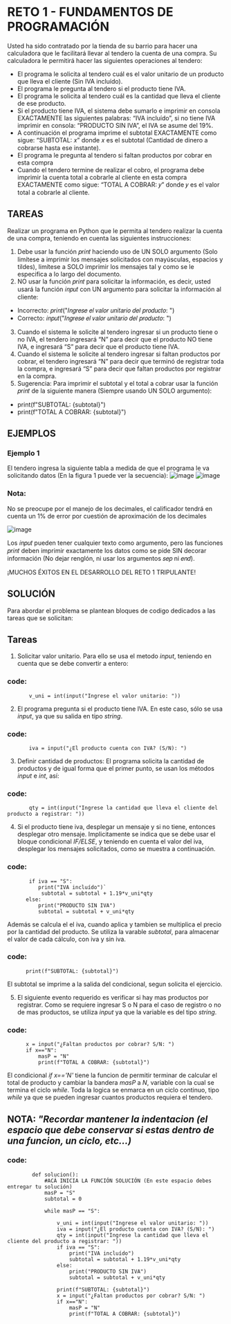
# RETO 1 - FUNDAMENTOS DE PROGRAMACIÓN
Usted ha sido contratado por la tienda de su barrio para hacer una calculadora
que le facilitará llevar al tendero la cuenta de una compra.
Su calculadora le permitirá hacer las siguientes operaciones al tendero:

- El programa le solicita al tendero cuál es el valor unitario de un producto que lleva el cliente (Sin IVA incluído).
- El programa le pregunta al tendero si el producto tiene IVA.
- El programa le solicita al tendero cuál es la cantidad que lleva el cliente de ese producto.
- Si el producto tiene IVA, el sistema debe sumarlo e imprimir en consola EXACTAMENTE las siguientes palabras: “IVA incluído”, si no tiene IVA imprimir en consola: “PRODUCTO SIN IVA”, el IVA se asume del 19%.
- A continuación el programa imprime el subtotal EXACTAMENTE como sigue: “SUBTOTAL: 𝑥” donde 𝑥 es el subtotal (Cantidad de dinero a cobrarse hasta ese instante).
- El programa le pregunta al tendero si faltan productos por cobrar en esta compra
- Cuando el tendero termine de realizar el cobro, el programa debe imprimir la cuenta total a cobrarle al cliente en esta compra EXACTAMENTE como sigue: “TOTAL A COBRAR: 𝑦” donde 𝑦 es el valor total a cobrarle al cliente.

## TAREAS
Realizar un programa en Python que le permita al tendero realizar la cuenta de una compra, teniendo en cuenta las siguientes instrucciones:
1. Debe usar la función 𝑝𝑟𝑖𝑛𝑡 haciendo uso de UN SOLO argumento (Solo limítese a imprimir los mensajes solicitados con mayúsculas, espacios y tildes), limítese a SOLO imprimir los mensajes tal y como se le especifica a lo largo del documento.
2. NO usar la función 𝑝𝑟𝑖𝑛𝑡 para solicitar la información, es decir, usted usará la función 𝑖𝑛𝑝𝑢𝑡 con UN argumento para solicitar la información al cliente:
  - Incorrecto: 𝑝𝑟𝑖𝑛𝑡("𝐼𝑛𝑔𝑟𝑒𝑠𝑒 𝑒𝑙 𝑣𝑎𝑙𝑜𝑟 𝑢𝑛𝑖𝑡𝑎𝑟𝑖𝑜 𝑑𝑒𝑙 𝑝𝑟𝑜𝑑𝑢𝑐𝑡𝑜: ")
  - Correcto: 𝑖𝑛𝑝𝑢𝑡("𝐼𝑛𝑔𝑟𝑒𝑠𝑒 𝑒𝑙 𝑣𝑎𝑙𝑜𝑟 𝑢𝑛𝑖𝑡𝑎𝑟𝑖𝑜 𝑑𝑒𝑙 𝑝𝑟𝑜𝑑𝑢𝑐𝑡𝑜: ")
3. Cuando el sistema le solicite al tendero ingresar si un producto tiene o no IVA, el tendero ingresará “N” para decir que el producto NO tiene IVA, e ingresará “S” para decir que el producto tiene IVA.
4. Cuando el sistema le solicite al tendero ingresar si faltan productos por cobrar, el tendero ingresará “N” para decir que terminó de registrar toda la compra, e ingresará “S” para decir que faltan productos por registrar en la compra.
5. Sugerencia: Para imprimir el subtotal y el total a cobrar usar la función 𝑝𝑟𝑖𝑛𝑡 de la siguiente manera (Siempre usando UN SOLO argumento):
  - print(f"SUBTOTAL: {subtotal}")
  - print(f"TOTAL A COBRAR: {subtotal}")

## EJEMPLOS
### Ejemplo 1
El tendero ingresa la siguiente tabla a medida de que el programa le va
solicitando datos (En la figura 1 puede ver la secuencia):
![image](https://user-images.githubusercontent.com/56212392/167720444-93e15321-6742-4870-88aa-0d0e8c8dcae3.png)
![image](https://user-images.githubusercontent.com/56212392/167720554-d4e5d2da-859b-4e7f-9f69-968073641330.png)
### Nota: 
No se preocupe por el manejo de los decimales, el calificador tendrá en cuenta un 1% de error por cuestión de aproximación de los decimales



![image](https://user-images.githubusercontent.com/56212392/167722028-c50d23ff-4067-4694-9ccc-d0f39204a215.png)


Los 𝑖𝑛𝑝𝑢𝑡 pueden tener cualquier texto como argumento, pero las funciones 𝑝𝑟𝑖𝑛𝑡 deben imprimir exactamente los datos como se pide SIN decorar información (No dejar renglón, ni usar los argumentos 𝑠𝑒𝑝 ni 𝑒𝑛𝑑).

¡MUCHOS ÉXITOS EN EL DESARROLLO DEL RETO 1 TRIPULANTE!

## SOLUCIÓN
Para abordar el problema se plantean bloques de codigo dedicados a las tareas que se solicitan:
## Tareas
1. Solicitar valor unitario. Para ello se usa el metodo *input*, teniendo en cuenta que se debe convertir a entero: 
  ### code: 
           v_uni = int(input("Ingrese el valor unitario: "))
2. El programa pregunta si el producto tiene IVA. En este caso, sólo se usa *input*, ya que su salida en tipo *string*.    
  ### code: 
           iva = input("¿El producto cuenta con IVA? (S/N): ") 
3. Definir cantidad de productos: El programa solicita la cantidad de productos y de igual forma que el primer punto, se usan los métodos *input* e *int*, así:     
  ### code: 
           qty = int(input("Ingrese la cantidad que lleva el cliente del producto a registrar: "))  
4. Si el producto tiene iva, desplegar un mensaje y si no tiene, entonces desplegar otro mensaje. Implicitamente se indica que se debe usar el bloque condicional *IF/ELSE*, y teniendo en cuenta el valor del iva, desplegar los mensajes solicitados, como se muestra a continuación.
  ### code:       
           if iva == "S":
              print("IVA incluído")`
               subtotal = subtotal + 1.19*v_uni*qty
          else:
              print("PRODUCTO SIN IVA")
              subtotal = subtotal + v_uni*qty 
   Además se calcula el el iva, cuando aplica y tambien se multiplica el precio por la cantidad del producto. Se utiliza la varable *subtotal*, para almacenar el valor de cada cálculo, con iva y sin iva.
  ### code:
          print(f"SUBTOTAL: {subtotal}")
   El subtotal se imprime a la salida del condicional, segun solicita el ejercicio.
  
5. El siguiente evento requerido es verificar si hay mas productos por registrar. Como se requiere ingresar S o N para el caso de registro o no de mas productos, se utiliza *input* ya que la variable es del tipo *string*.
  ### code:
          x = input("¿Faltan productos por cobrar? S/N: ")
          if x=="N":
              masP = "N"
              print(f"TOTAL A COBRAR: {subtotal}")
   El condicional *if x=='N'* tiene la funcion de permitir terminar de calcular el total de producto y cambiar la bandera *masP* a *N*, variable con la cual se termina el ciclo *while*. 
   Toda la logica se enmarca en un ciclo continuo, tipo *while* ya que se pueden ingresar cuantos productos requiera el tendero.
   
   ## NOTA: *"Recordar mantener la indentacion (el espacio que debe conservar si estas dentro de una funcion, un ciclo, etc...)*
          
  ### code:

            def solucion():
                #ACÁ INICIA LA FUNCIÓN SOLUCIÓN (En este espacio debes entregar tu solución)
                masP = "S"
                subtotal = 0

                while masP == "S":

                    v_uni = int(input("Ingrese el valor unitario: "))
                    iva = input("¿El producto cuenta con IVA? (S/N): ")
                    qty = int(input("Ingrese la cantidad que lleva el cliente del producto a registrar: "))
                    if iva == "S":
                        print("IVA incluído")
                        subtotal = subtotal + 1.19*v_uni*qty
                    else:
                        print("PRODUCTO SIN IVA")
                        subtotal = subtotal + v_uni*qty

                    print(f"SUBTOTAL: {subtotal}")
                    x = input("¿Faltan productos por cobrar? S/N: ")
                    if x=="N":
                        masP = "N"
                        print(f"TOTAL A COBRAR: {subtotal}")


